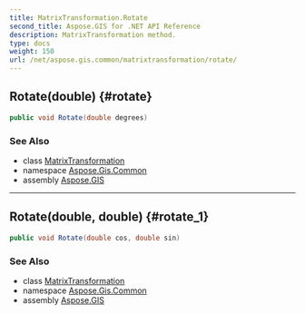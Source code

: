 ```yaml
---
title: MatrixTransformation.Rotate
second_title: Aspose.GIS for .NET API Reference
description: MatrixTransformation method. 
type: docs
weight: 150
url: /net/aspose.gis.common/matrixtransformation/rotate/
---
```

## Rotate(double) {#rotate}

```csharp
public void Rotate(double degrees)
```

### See Also

* class [MatrixTransformation](../)
* namespace [Aspose.Gis.Common](../../matrixtransformation/)
* assembly [Aspose.GIS](../../../)

---

## Rotate(double, double) {#rotate_1}

```csharp
public void Rotate(double cos, double sin)
```

### See Also

* class [MatrixTransformation](../)
* namespace [Aspose.Gis.Common](../../matrixtransformation/)
* assembly [Aspose.GIS](../../../)


